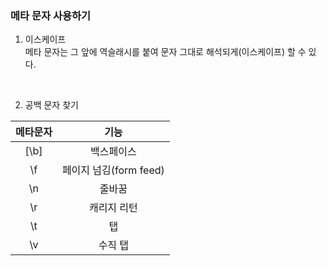 ### 메타 문자 사용하기
1. 이스케이프</br>
메타 문자는 그 앞에 역슬래시를 붙여 문자 그대로 해석되게(이스케이프) 할 수 있다.</br>

</br>

2. 공백 문자 찾기

|메타문자|기능|
|:---:|:---:|
|[\b]|백스페이스|
|\f|페이지 넘김(form feed)|
|\n|줄바꿈|
|\r|캐리지 리턴|
|\t|탭|
|\v|수직 탭|
